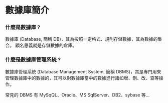 # 數據庫簡介

### 什麼是數據庫 ?

數據庫 (Database, 簡稱 DB)，其為按照一定格式、規則存儲數據，其為數據的集合。
顧名思義就是存儲數據的倉庫。

### 什麼是數據庫管理系統 ?

數據庫管理系統 (Database Management System, 簡稱 DBMS)，其是專門用來管理數據庫中的數據的，其可以對數據庫當中的數據進行諸如增、刪、改、查等操作。

常見的 DBMS 有 MySqQL、Oracle、MS SqlServer、DB2、sybase 等...
